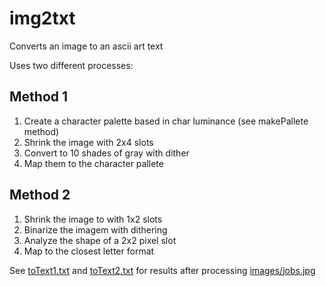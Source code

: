 # img2txt
Converts an image to an ascii art text

Uses two different processes:

## Method 1 ##
1. Create a character palette based in char luminance (see makePallete method)
1. Shrink the image with 2x4 slots
1. Convert to 10 shades of gray with dither
1. Map them to the character pallete

## Method 2 ##
1. Shrink the image to with 1x2 slots
1. Binarize the imagem with dithering
1. Analyze the shape of a 2x2 pixel slot
1. Map to the closest letter format


See [toText1.txt](https://github.com/ViniGodoy/img2txt/blob/master/toText1.txt) and [toText2.txt](https://github.com/ViniGodoy/img2txt/blob/master/toText2.txt) for results after processing [images/jobs.jpg](https://github.com/ViniGodoy/img2txt/blob/master/images/jobs.jpg)
